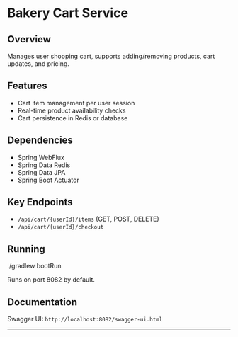 # Bakery Cart Service

## Overview
Manages user shopping cart, supports adding/removing products, cart updates, and pricing.

## Features
- Cart item management per user session
- Real-time product availability checks
- Cart persistence in Redis or database

## Dependencies
- Spring WebFlux
- Spring Data Redis
- Spring Data JPA
- Spring Boot Actuator

## Key Endpoints
- `/api/cart/{userId}/items` (GET, POST, DELETE)
- `/api/cart/{userId}/checkout`

## Running
./gradlew bootRun

Runs on port 8082 by default.

## Documentation
Swagger UI: `http://localhost:8082/swagger-ui.html`

---
